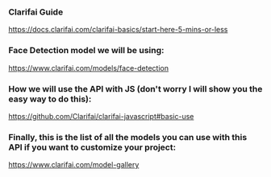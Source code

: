 ### Clarifai Guide
https://docs.clarifai.com/clarifai-basics/start-here-5-mins-or-less

### Face Detection model we will be using:
https://www.clarifai.com/models/face-detection

### How we will use the API with JS (don't worry I will show you the easy way to do this):
https://github.com/Clarifai/clarifai-javascript#basic-use


### Finally, this is the list of all the models you can use with this API if you want to customize your project: 
https://www.clarifai.com/model-gallery
